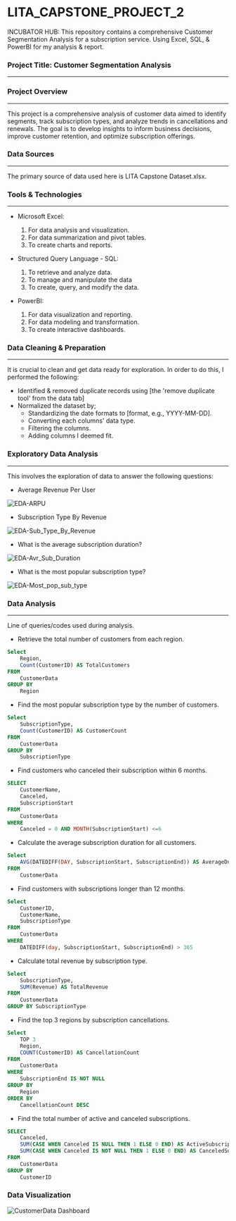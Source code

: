 # LITA_CAPSTONE_PROJECT_2
INCUBATOR HUB: This repository contains a comprehensive Customer Segmentation Analysis for a subscription service. Using Excel, SQL, &amp; PowerBI for my analysis &amp; report.

### Project Title: Customer Segmentation Analysis
---
### Project Overview
---
This project is a comprehensive analysis of customer data aimed to identify segments, track subscription types, and analyze trends in cancellations and renewals. The goal is to develop insights to inform business decisions, improve customer retention, and optimize subscription offerings.

### Data Sources
---
The primary source of data used here is LITA Capstone Dataset.xlsx. 

### Tools & Technologies
---
- Microsoft Excel: 
  1. For data analysis and visualization.
  2. For data summarization and pivot tables.
  3. To create charts and reports.

- Structured Query Language - SQL: 
  1. To retrieve and analyze data.
  2. To manage and manipulate the data
  3. To create, query, and modify the data.

- PowerBI:
  1. For data visualization and reporting.
  2. For data modeling and transformation.
  3. To create interactive dashboards.

### Data Cleaning & Preparation
---
It is crucial to clean and get data ready for exploration. In order to do this, I performed the following:

- Identified & removed duplicate records using [the 'remove duplicate tool' from the data tab]
- Normalized the dataset by;
    - Standardizing the date formats to [format, e.g., YYYY-MM-DD].
    - Converting each columns' data type.
    - Filtering the columns.
    - Adding columns I deemed fit.

### Exploratory Data Analysis
---
This involves the exploration of data to answer the following questions:
- Average Revenue Per User

![EDA-ARPU](https://github.com/user-attachments/assets/d4ab9c36-2cce-4576-b8c3-06d93de41382)

- Subscription Type By Revenue

![EDA-Sub_Type_By_Revenue](https://github.com/user-attachments/assets/0a9c351c-6d0d-44f7-81ac-a872a7a0d0d9)

- What is the average subscription duration?

![EDA-Avr_Sub_Duration](https://github.com/user-attachments/assets/48fa04f0-817f-4b00-afff-c9177fdc3853)

- What is the most popular subscription type?
  
![EDA-Most_pop_sub_type](https://github.com/user-attachments/assets/2fc61889-0091-4c82-ab70-c236b24253c4)

### Data Analysis
---
Line of queries/codes used during analysis.

- Retrieve the total number of customers from each region.
```SQL
Select
	Region,
	Count(CustomerID) AS TotalCustomers
FROM
	CustomerData
GROUP BY 
	Region
```

- Find the most popular subscription type by the number of customers.
```SQL
Select
	SubscriptionType,
	Count(CustomerID) AS CustomerCount
FROM
	CustomerData
GROUP BY
	SubscriptionType
```

- Find customers who canceled their subscription within 6 months.
```SQL
SELECT 
	CustomerName,
	Canceled,
	SubscriptionStart
FROM 
	CustomerData
WHERE 
	Canceled = 0 AND MONTH(SubscriptionStart) <=6
```

- Calculate the average subscription duration for all customers.
```SQL
Select
	AVG(DATEDIFF(DAY, SubscriptionStart, SubscriptionEnd)) AS AverageDuration
FROM
	CustomerData
```

- Find customers with subscriptions longer than 12 months.
```SQL
Select 
	CustomerID,
	CustomerName,
	SubscriptionType
FROM
	CustomerData
WHERE
	DATEDIFF(day, SubscriptionStart, SubscriptionEnd) > 365
```

- Calculate total revenue by subscription type.
```SQL
Select 
	SubscriptionType,
	SUM(Revenue) AS TotalRevenue
FROM
	CustomerData
GROUP BY SubscriptionType
```

- Find the top 3 regions by subscription cancellations.
```SQL
Select
	TOP 3
	Region,
	COUNT(CustomerID) AS CancellationCount
FROM
	CustomerData
WHERE
	SubscriptionEnd IS NOT NULL
GROUP BY 
	Region
ORDER BY
	CancellationCount DESC
```

- Find the total number of active and canceled subscriptions.
```SQL
SELECT 
	Canceled,
	SUM(CASE WHEN Canceled IS NULL THEN 1 ELSE 0 END) AS ActiveSubscriptions,
	SUM(CASE WHEN Canceled IS NOT NULL THEN 1 ELSE 0 END) AS CanceledSubscriptions
FROM 
	CustomerData
GROUP BY
	CustomerID
```

### Data Visualization

![CustomerData Dashboard](https://github.com/user-attachments/assets/3b692215-6f93-43fd-9260-414148320f75)
